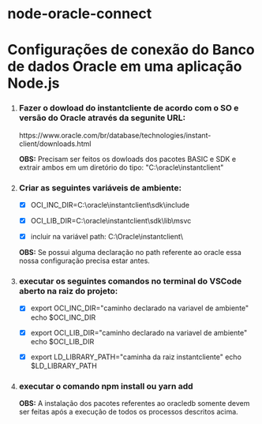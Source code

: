 # node-oracle-connect

<h1>Configurações de conexão do Banco de dados Oracle em uma aplicação Node.js</h1>

<ol>
<li><h3>Fazer o dowload do instantcliente de acordo com o SO e versão do Oracle através da segunite URL:</h3></li>
https://www.oracle.com/br/database/technologies/instant-client/downloads.html

<b>OBS:</b> Precisam ser feitos os dowloads dos pacotes BASIC e SDK e extrair ambos em um diretório do tipo: "C:\oracle\instantclient"

<li><h3>Criar as seguintes variáveis de ambiente:</h3>

- [x] OCI_INC_DIR=C:\oracle\instantclient\sdk\include

- [x] OCI_LIB_DIR=C:\oracle\instantclient\sdk\lib\msvc

- [x] incluir na variável path: C:\Oracle\instantclient\

<b>OBS:</b> Se possui alguma declaração no path referente ao oracle essa nossa configuração precisa estar antes.

<li><h3>executar os seguintes comandos no terminal do VSCode aberto na raiz do projeto:</h3></li>

- [x] export OCI_INC_DIR="caminho declarado na variavel de ambiente"
echo $OCI_INC_DIR

- [x] export OCI_LIB_DIR="caminho declarado na variavel de ambiente"
echo $OCI_LIB_DIR

- [x] export LD_LIBRARY_PATH="caminha da raiz instantcliente"
echo $LD_LIBRARY_PATH

<li><h3>executar o comando npm install ou yarn add</h3></li>

<b>OBS:</b> A instalação dos pacotes referentes ao oracledb somente devem ser feitas após a execução de todos os processos descritos acima.
</ol>
